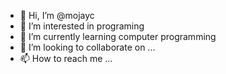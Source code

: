 - 👋 Hi, I’m @mojayc
- 👀 I’m interested in programing 
- 🌱 I’m currently learning computer programming 
- 💞️ I’m looking to collaborate on ...
- 📫 How to reach me ...

<!---
mojaycBug/mojaycBug is a ✨ special ✨ repository because its `README.md` (this file) appears on your GitHub profile.
You can click the Preview link to take a look at your changes.
--->
